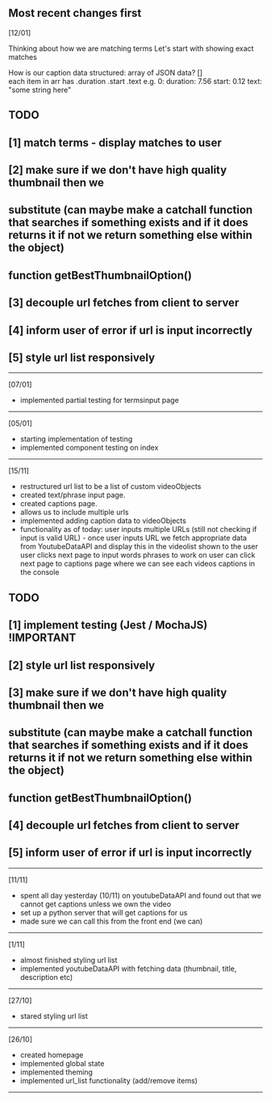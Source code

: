 Most recent changes first
---------------------------------------------------------------------

[12/01]

Thinking about how we are matching terms
Let's start with showing exact matches

How is our caption data structured:
  array of JSON data? []  
  each item in arr has .duration .start .text
  e.g.
  0:
    duration: 7.56
    start: 0.12
    text: "some string here"


## TODO
## [1] match terms - display matches to user
## [2] make sure if we don't have high quality thumbnail then we 
##     substitute (can maybe make a catchall function that searches if something exists and if it does returns it if not we return something else within the object)
##     function getBestThumbnailOption()
## [3] decouple url fetches from client to server 
## [4] inform user of error if url is input incorrectly 
## [5] style url list responsively 
---------------------------------------------------------------------

[07/01]

- implemented partial testing for termsinput page

---------------------------------------------------------------------

[05/01]

- starting implementation of testing 
- implemented component testing on index

---------------------------------------------------------------------

[15/11]

- restructured url list to be a list of custom videoObjects
- created text/phrase input page.
- created captions page.
- allows us to include multiple urls
- implemented adding caption data to videoObjects
- functionality as of today:
    user inputs multiple URLs (still not checking if input is valid URL)
      - once user inputs URL we fetch appropriate data 
        from YoutubeDataAPI and display this in the videolist shown to the user
    user clicks next page to input words phrases to work on
    user can click next page to captions page where we can see each videos captions in the console


## TODO
## [1] implement testing (Jest / MochaJS) !IMPORTANT
## [2] style url list responsively 
## [3] make sure if we don't have high quality thumbnail then we 
##     substitute (can maybe make a catchall function that searches if something exists and if it does returns it if not we return something else within the object)
##     function getBestThumbnailOption()
## [4] decouple url fetches from client to server 
## [5] inform user of error if url is input incorrectly 
---------------------------------------------------------------------

[11/11]

- spent all day yesterday (10/11) on youtubeDataAPI and found out that we cannot get captions unless we own the video
- set up a python server that will get captions for us
- made sure we can call this from the front end (we can)

---------------------------------------------------------------------

[1/11]

- almost finished styling url list 
- implemented youtubeDataAPI with fetching data (thumbnail, title, description etc)

---------------------------------------------------------------------

[27/10]

- stared styling url list 

---------------------------------------------------------------------

[26/10]

- created homepage
- implemented global state
- implemented theming
- implemented url_list functionality (add/remove items)

---------------------------------------------------------------------
